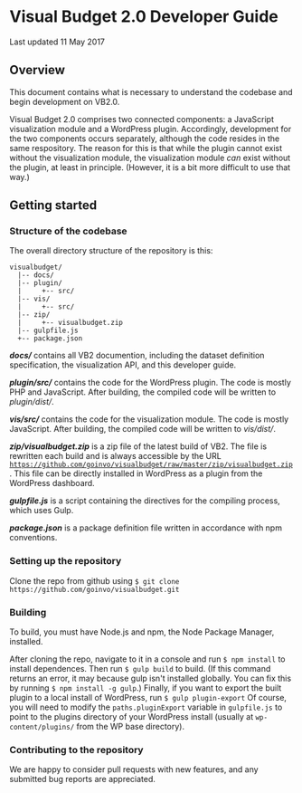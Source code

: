 # Visual Budget 2.0 Developer Guide

Last updated 11 May 2017


## Overview

This document contains what is necessary to understand the codebase and begin development on VB2.0.

Visual Budget 2.0 comprises two connected components: a JavaScript visualization module and a WordPress plugin. Accordingly, development for the two components occurs separately, although the code resides in the same respository. The reason for this is that while the plugin cannot exist without the visualization module, the visualization module *can* exist without the plugin, at least in principle. (However, it is a bit more difficult to use that way.)




## Getting started

### Structure of the codebase

The overall directory structure of the repository is this:

```
visualbudget/
  |-- docs/
  |-- plugin/
  |     +-- src/
  |-- vis/
  |     +-- src/
  |-- zip/
  |     +-- visualbudget.zip
  |-- gulpfile.js
  +-- package.json
```

**_docs/_** contains all VB2 documention, including the dataset definition specification, the visualization API, and this developer guide.

**_plugin/src/_** contains the code for the WordPress plugin. The code is mostly PHP and JavaScript. After building, the compiled code will be written to *plugin/dist/*.

**_vis/src/_** contains the code for the visualization module. The code is mostly JavaScript. After building, the compiled code will be written to *vis/dist/*.

**_zip/visualbudget.zip_** is a zip file of the latest build of VB2. The file is rewritten each build and is always accessible by the URL [`https://github.com/goinvo/visualbudget/raw/master/zip/visualbudget.zip`](https://github.com/goinvo/visualbudget/raw/master/zip/visualbudget.zip). This file can be directly installed in WordPress as a plugin from the WordPress dashboard.

**_gulpfile.js_** is a script containing the directives for the compiling process, which uses Gulp.

**_package.json_** is a package definition file written in accordance with npm conventions.


### Setting up the repository

Clone the repo from github using
```$ git clone https://github.com/goinvo/visualbudget.git```


### Building

To build, you must have Node.js and npm, the Node Package Manager, installed.

After cloning the repo, navigate to it in a console and run
```$ npm install```
to install dependences. Then run
```$ gulp build```
to build. (If this command returns an error, it may because gulp isn't installed globally. You can fix this by running `$ npm install -g gulp`.) Finally, if you want to export the built plugin to a local install of WordPress, run
```$ gulp plugin-export```
Of course, you will need to modify the `paths.pluginExport` variable in `gulpfile.js` to point to the plugins directory of your WordPress install (usually at `wp-content/plugins/` from the WP base directory).


### Contributing to the repository

We are happy to consider pull requests with new features, and any submitted bug reports are appreciated.


